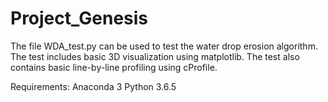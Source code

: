 # Project_Genesis

The file WDA_test.py can be used to test the water drop erosion algorithm. The test includes basic 3D visualization using matplotlib. The test also contains basic line-by-line profiling using cProfile.

Requirements:
  Anaconda 3 
  Python 3.6.5
  
  
